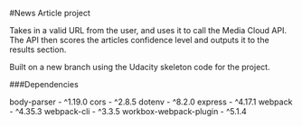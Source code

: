 #News Article project

Takes in a valid URL from the user, and uses it to call the Media Cloud API. The API then scores the articles confidence level and outputs it to the results section.

Built on a new branch using the Udacity skeleton code for the project.

###Dependencies

body-parser - ^1.19.0
cors - ^2.8.5
dotenv - ^8.2.0
express - ^4.17.1
webpack - ^4.35.3
webpack-cli - ^3.3.5
workbox-webpack-plugin - ^5.1.4
